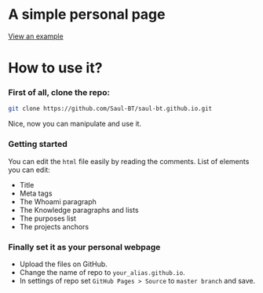# A simple personal page
[View an example](https://saul-bt.github.io)
# How to use it?
### First of all, clone the repo:
```bash
git clone https://github.com/Saul-BT/saul-bt.github.io.git
```
Nice, now you can manipulate and use it.
### Getting started
You can edit the `html` file easily by reading the comments.
List of elements you can edit:
- Title
- Meta tags
- The Whoami paragraph
- The Knowledge paragraphs and lists
- The purposes list
- The projects anchors
### Finally set it as your personal webpage
- Upload the files on GitHub.
- Change the name of repo to `your_alias.github.io`.
- In settings of repo set `GitHub Pages > Source` to `master branch` and save.
